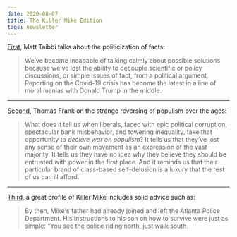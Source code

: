 ```yaml
---
date: 2020-08-07
title: The Killer Mike Edition
tags: newsletter
---
```



[First](https://taibbi.substack.com/p/temporary-coronavirus-censorship), Matt Taibbi talks about the politicization of facts:

> We’ve become incapable of talking calmly about possible solutions because we’ve lost the ability to decouple scientific or policy discussions, or simple issues of fact, from a political argument. Reporting on the Covid-19 crisis has become the latest in a line of moral manias with Donald Trump in the middle.

***
[Second](https://thebaffler.com/intros-and-manifestos/the-people-no-frank), Thomas Frank on the strange reversing of populism over the ages:

> What does it tell us when liberals, faced with epic political corruption, spectacular bank misbehavior, and towering inequality, take that opportunity to _declare war on populism_? It tells us that they’ve lost any sense of their own movement as an expression of the vast majority. It tells us they have no idea why they believe they should be entrusted with power in the first place. And it reminds us that their particular brand of class-based self-delusion is a luxury that the rest of us can ill afford.

***
[Third](https://www.gq.com/story/killer-mike-the-atlanta-way), a great profile of Killer Mike includes solid advice such as:

> By then, Mike's father had already joined and left the Atlanta Police Department. His instructions to his son on how to survive were just as simple: “You see the police riding north, just walk south.